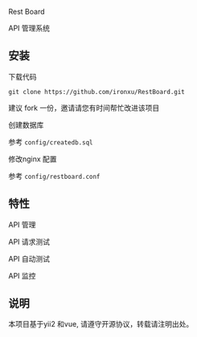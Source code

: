 Rest Board

API 管理系统

## 安装

下载代码

```
git clone https://github.com/ironxu/RestBoard.git
```

建议 fork 一份，邀请请您有时间帮忙改进该项目

创建数据库

参考 `config/createdb.sql`

修改nginx 配置

参考 `config/restboard.conf`

## 特性

API 管理

API 请求测试

API 自动测试

API 监控

## 说明

本项目基于yii2 和vue, 请遵守开源协议，转载请注明出处。

